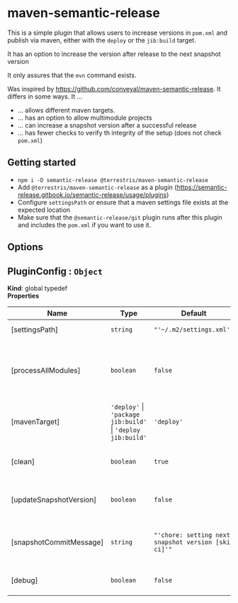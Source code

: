 # maven-semantic-release

This is a simple plugin that allows users to increase versions in `pom.xml` and publish via maven, either with the `deploy` or the `jib:build` target. 

It has an option to increase the version after release to the next snapshot version

It only assures that the `mvn` command exists.

Was inspired by https://github.com/conveyal/maven-semantic-release. It differs in some ways. It …
* … allows different maven targets.
* … has an option to allow multimodule projects
* … can increase a snapshot version after a successful release
* … has fewer checks to verify th integrity of the setup (does not check `pom.xml`)

## Getting started

* `npm i -D semantic-release @terrestris/maven-semantic-release`
* Add `@terrestris/maven-semantic-release` as a plugin (https://semantic-release.gitbook.io/semantic-release/usage/plugins)
* Configure `settingsPath` or ensure that a maven settings file exists at the expected location
* Make sure that the `@semantic-release/git` plugin runs after this plugin and includes the `pom.xml` if you want to use it.

## Options

<!-- AUTO_GENERATED_OPTIONS -->
<a name="PluginConfig"></a>

## PluginConfig : <code>Object</code>
**Kind**: global typedef  
**Properties**

| Name | Type | Default | Description |
| --- | --- | --- | --- |
| [settingsPath] | <code>string</code> | <code>&quot;&#x27;~/.m2/settings.xml&#x27;&quot;</code> | Path to a maven settings file. |
| [processAllModules] | <code>boolean</code> | <code>false</code> | This sets the `processAllModules` option for the `versions:set` target. It is useful for multimodule projects. |
| [mavenTarget] | <code>&#x27;deploy&#x27;</code> \| <code>&#x27;package jib:build&#x27;</code> \| <code>&#x27;deploy jib:build&#x27;</code> | <code>&#x27;deploy&#x27;</code> | This determines which mvn targets are used to publish. |
| [clean] | <code>boolean</code> | <code>true</code> | Whether the `clean` target will be applied before publishing. |
| [updateSnapshotVersion] | <code>boolean</code> | <code>false</code> | Whether a new snapshot version should be set after releasing. |
| [snapshotCommitMessage] | <code>string</code> | <code>&quot;&#x27;chore: setting next snapshot version [skip ci]&#x27;&quot;</code> | The commit message used if a new snapshot version should be created. |
| [debug] | <code>boolean</code> | <code>false</code> | Sets the `-X` option for all maven calls. |
<!-- AUTO_GENERATED_OPTIONS -->
